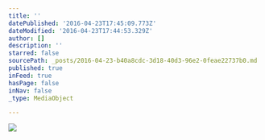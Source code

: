 ```yaml
---
title: ''
datePublished: '2016-04-23T17:45:09.773Z'
dateModified: '2016-04-23T17:44:53.329Z'
author: []
description: ''
starred: false
sourcePath: _posts/2016-04-23-b40a8cdc-3d18-40d3-96e2-0feae22737b0.md
published: true
inFeed: true
hasPage: false
inNav: false
_type: MediaObject

---
```

![](https://the-grid-user-content.s3-us-west-2.amazonaws.com/58fa653c-ad8d-4204-8be8-9c9c83a52bca.jpg)